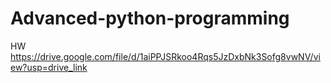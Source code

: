# Advanced-python-programming
HW
https://drive.google.com/file/d/1aiPPJSRkoo4Rqs5JzDxbNk3Sofg8vwNV/view?usp=drive_link
